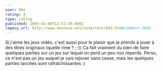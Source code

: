 ```yaml
---
user: Abe
rating: 4
type: rating
published: 2005-03-08T12:51:30.000Z
legacy_url: http://www.emunova.net/veda/test/891.htm#comment-2689
---
```

Si j'aime les jeux vidéo, c'est aussi pour le plaisir que je prends à jouer à des titres originaux (quelle rime ? ;-))
Ca fait vraiment du bien de faire quelques parties sur un jeu sur lequel on perd un peu nos reperds. Perso, ce n'est pas un jeu auquel je vais rejouer sans cesse, mais les quelques parties lancées sont rafraîchissantes :)